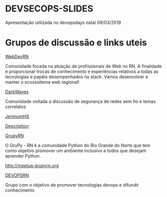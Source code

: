 # DEVSECOPS-SLIDES
Apresentação utilizada no devopsdays natal 09/03/2019
# Grupos de discussão e links uteis
[WebDevRN](https://t.me/WebDevRN)

Comunidade focada na atuação de profissionais de Web no RN. A finalidade é proporcionar trocas de conhecimento e experiências relativos a todas as tecnologias e papéis desempenhados na stack. Vamos desenvolver e manter o ecosssitema web regional!

[DarkWaves](https://t.me/darkwaves_group)

Comunidade voltada a discussão de segurança de redes sem fio e temas correlatos

[JerimumHS](https://t.me/jerimumhs)

[Description](http://jerimumhs.org/)

[GrupyRN](https://t.me/GrupyRN)

O GruPy - RN é a comunidade Python do Rio Grande do Norte que tem como objetivo promover um ambiente inclusivo a todos que desejam aprender Python.

http://meetup.grupyrn.org

[DEVOPSRN](https://t.me/devopsRN)

Grupo com o objetivo de promover tecnologias devops e difundir conhecimento


